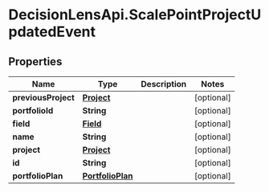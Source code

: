 # DecisionLensApi.ScalePointProjectUpdatedEvent

## Properties
Name | Type | Description | Notes
------------ | ------------- | ------------- | -------------
**previousProject** | [**Project**](Project.md) |  | [optional] 
**portfolioId** | **String** |  | [optional] 
**field** | [**Field**](Field.md) |  | [optional] 
**name** | **String** |  | [optional] 
**project** | [**Project**](Project.md) |  | [optional] 
**id** | **String** |  | [optional] 
**portfolioPlan** | [**PortfolioPlan**](PortfolioPlan.md) |  | [optional] 


